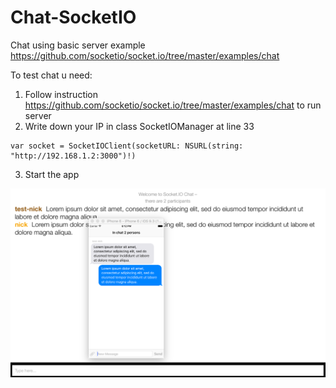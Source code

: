 # Chat-SocketIO
Chat using basic server example https://github.com/socketio/socket.io/tree/master/examples/chat

To test chat u need:
1. Follow instruction https://github.com/socketio/socket.io/tree/master/examples/chat to run server
2. Write down your IP in class SocketIOManager at line 33
```
var socket = SocketIOClient(socketURL: NSURL(string: "http://192.168.1.2:3000")!)
```
3. Start the app

![alt text](screenshot/screenshot.png "screenshot")
